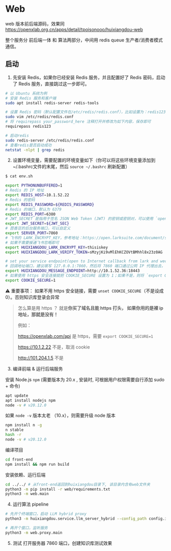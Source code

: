 # Web

web 版本前后端源码，效果同 https://openxlab.org.cn/apps/detail/tpoisonooo/huixiangdou-web

整个服务分 前后端一体 和 算法两部分，中间用 redis queue 生产者/消费者模式通信。

## 启动

1. 先安装 Redis，如果你已经安装 Redis 服务，并且配置好了 Redis 密码，启动了 Redis 服务，直接跳过这一步即可。

```bash
# 以 Ubuntu 系统为例
# 安装 Redis 服务和客户端
sudo apt install redis-server redis-tools

# 设置 Redis 密码（默认配置文件在/etc/redis/redis.conf），比如设置为：redis123
sudo vim /etc/redis/redis.conf 
# 将 requirepass your_password_here 注释打开并修改为如下内容，保存即可
requirepass redis123

# 启动redis
sudo redis-server /etc/redis/redis.conf
# 查看redis是否启动成功
netstat -nlpt | grep redis
```

2. 设置环境变量，需要配置的环境变量如下（你可以将这些环境变量添加到~/.bashrc文件的末尾，然后 `source ~/.bashrc` 刷新配置）

```bash
$ cat env.sh

export PYTHONUNBUFFERED=1
# Redis 的 IP 地址
export REDIS_HOST=10.1.52.22
# Redis 的密码
export REDIS_PASSWORD=${REDIS_PASSWORD}
# Redis 的端口，默认为 6379
export REDIS_PORT=6380
# JWT_SECRET 是指用于签名 JSON Web Token (JWT) 的密钥或密钥对，可以使用 `openssl rand -base64 32` 命令生成
export JWT_SECRET=${JWT_SEC}
# 茴香豆的后台服务端口，可以自定义
export SERVER_PORT=7860
# 飞书的 LARK_ENCRYPT_KEY，参考地址：https://open.larksuite.com/document/server-docs/event-subscription/event-subscription-configure-/request-url-configuration-case
# 如果不需要接通飞书忽略即可
export HUIXIANGDOU_LARK_ENCRYPT_KEY=thisiskey
export HUIXIANGDOU_LARK_VERIFY_TOKEN=sMzyjKi9vMlEhKCZOVtBMhhl8x23z0AG

# set your service endpoint(open to Internet callback from lark and wechat)
# 回调地址端口，建议填写 127.0.0.1:7860，然后将 7860 端口通过公网 IP 代理出去，例如 http://10.1.52.36:18443
export HUIXIANGDOU_MESSAGE_ENDPOINT=http://10.1.52.36:18443
# 如果使用 https 安全连接就把 COOKIE_SECURE 设置为 1；如果不是，则将 `export COOKIE_SECURE=1` 替换为 `unset COOKIE_SECURE`
export COOKIE_SECURE=1
```
⚠️ 重要事项：  如果不用 https 安全链接，需要 `unset COOKIE_SECURE`（不是设成 0）。否则知识库登录会异常

> 怎么算是用 https ？ 就是**你买了域名且能 https 打头， 如果你用的是裸 ip 地址，那就是没有！** 
>
> 例如：
> 
> https://openxlab.com/api    是 https，需要 `export COOKIE_SECURE=1` 
> 
> https://10.1.2.22   不是，取消 cookie
> 
> http://101.204.1.5  不是


3. 编译前端 & 运行后端服务

安装 Node.js `npm` (需要版本为 20.x , 安装时, 可根据用户权限需要自行添加 sudo + 命令) 

```bash
apt update
apt install nodejs npm
node -v # v20.12.0
```

如果 `node -v` 版本太老 （10.x），则需要升级 node 版本

```bash
npm install n -g
n stable
hash -r
node -v # v20.12.0
```

编译项目

```bash
cd front-end
npm install && npm run build
```

安装依赖、运行后端

```bash
cd ../../ # 从front-end返回到huixiangdou目录下, 该目录内含有web文件夹
python3 -m pip install -r web/requirements.txt
python3 -m web.main
```

4. 运行算法 pipeline

```bash
# 先开个终端窗口，启动 LLM hybrid proxy
python3 -m huixiangdou.service.llm_server_hybrid --config_path config.ini

# 再开个窗口，监听服务
python3 -m web.proxy.main
```

5. 测试
打开服务器 7860 端口，创建知识库测试效果
